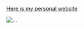 [Here is my personal website](https://antoineedy.notion.site/Antoine-EDY-s-portfolio-fc7ee48d891c4fb786cfebbb419fe1f3)

![...](https://c.tenor.com/ziZKwdiVrroAAAAd/tenor.gif)
